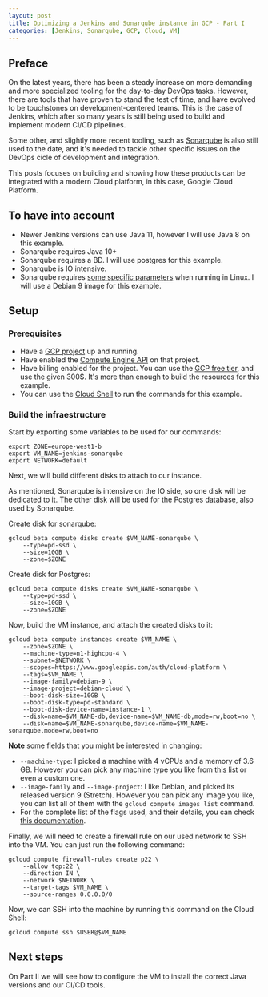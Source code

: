```yaml
---
layout: post
title: Optimizing a Jenkins and Sonarqube instance in GCP - Part I
categories: [Jenkins, Sonarqube, GCP, Cloud, VM]
---
```


## Preface

On the latest years, there has been a steady increase on more demanding and more specialized tooling for the day-to-day DevOps tasks. However, there are tools that have proven to stand the test of time, and have evolved to be touchstones on development-centered teams. This is the case of Jenkins, which after so many years is still being used to build and implement modern CI/CD pipelines.

Some other, and slightly more recent tooling, such as [Sonarqube](https://www.sonarqube.org/) is also still used to the date, and it's needed to tackle other specific issues on the DevOps cicle of development and integration. 

This posts focuses on building and showing how these products can be integrated with a modern Cloud platform, in this case, Google Cloud Platform.

## To have into account

- Newer Jenkins versions can use Java 11, however I will use Java 8 on this example.
- Sonarqube requires Java 10+
- Sonarqube requires a BD. I will use postgres for this example.
- Sonarqube is IO intensive.
- Sonarqube requires [some specific parameters](https://docs.sonarqube.org/latest/requirements/requirements/) when running in Linux. I will use a Debian 9 image for this example.

## Setup

### Prerequisites

- Have a [GCP project](https://cloud.google.com/getting-started) up and running.
- Have enabled the [Compute Engine API](https://cloud.google.com/compute/docs/api/getting-started) on that project.
- Have billing enabled for the project. You can use the [GCP free tier](https://cloud.google.com/free), and use the given 300$. It's more than enough to build the resources for this example.
- You can use the [Cloud Shell](https://cloud.google.com/shell) to run the commands for this example.

### Build the infraestructure

Start by exporting some variables to be used for our commands:

```
export ZONE=europe-west1-b
export VM_NAME=jenkins-sonarqube
export NETWORK=default
```

Next, we will build different disks to attach to our instance. 

As mentioned, Sonarqube is intensive on the IO side, so one disk will be dedicated to it. 
The other disk will be used for the Postgres database, also used by Sonarqube.

Create disk for sonarqube:

```
gcloud beta compute disks create $VM_NAME-sonarqube \
	--type=pd-ssd \
	--size=10GB \
	--zone=$ZONE
```

Create disk for Postgres:

```
gcloud beta compute disks create $VM_NAME-sonarqube \
	--type=pd-ssd \
	--size=10GB \
	--zone=$ZONE
```

Now, build the VM instance, and attach the created disks to it:


```
gcloud beta compute instances create $VM_NAME \
	--zone=$ZONE \
	--machine-type=n1-highcpu-4 \
	--subnet=$NETWORK \
	--scopes=https://www.googleapis.com/auth/cloud-platform \
	--tags=$VM_NAME \
	--image-family=debian-9 \
	--image-project=debian-cloud \
	--boot-disk-size=10GB \
	--boot-disk-type=pd-standard \
	--boot-disk-device-name=instance-1 \
	--disk=name=$VM_NAME-db,device-name=$VM_NAME-db,mode=rw,boot=no \
	--disk=name=$VM_NAME-sonarqube,device-name=$VM_NAME-sonarqube,mode=rw,boot=no
```

**Note** some fields that you might be interested in changing:

- `--machine-type`: I picked a machine with 4 vCPUs and a memory of 3.6 GB. However you can pick any machine type you like from [this list](https://cloud.google.com/compute/docs/machine-types#general_purpose) or even a custom one.
- `--image-family` and `--image-project`: I like Debian, and picked its released version 9 (Stretch). However you can pick any image you like, you can list all of them with the `gcloud compute images list` command.
- For the complete list of the flags used, and their details, you can check [this documentation](https://cloud.google.com/sdk/gcloud/reference/compute/instances/create).

Finally, we will need to create a firewall rule on our used network to SSH into the VM. You can just run the following command:

```
gcloud compute firewall-rules create p22 \
	--allow tcp:22 \
	--direction IN \
	--network $NETWORK \
	--target-tags $VM_NAME \
	--source-ranges 0.0.0.0/0
```

Now, we can SSH into the machine by running this command on the Cloud Shell:

```
gcloud compute ssh $USER@$VM_NAME
```



## Next steps

On Part II we will see how to configure the VM to install the correct Java versions and our CI/CD tools.

